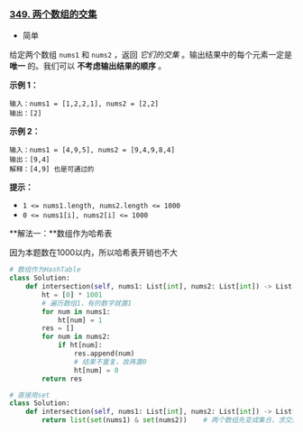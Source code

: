 ### [349. 两个数组的交集](https://leetcode.cn/problems/intersection-of-two-arrays/)

- 简单

给定两个数组 `nums1` 和 `nums2` ，返回 *它们的交集* 。输出结果中的每个元素一定是 **唯一** 的。我们可以 **不考虑输出结果的顺序** 。

**示例 1：**

```
输入：nums1 = [1,2,2,1], nums2 = [2,2]
输出：[2]
```

**示例 2：**

```
输入：nums1 = [4,9,5], nums2 = [9,4,9,8,4]
输出：[9,4]
解释：[4,9] 也是可通过的
```

**提示：**

- `1 <= nums1.length, nums2.length <= 1000`
- `0 <= nums1[i], nums2[i] <= 1000`

**解法一：**数组作为哈希表

因为本题数在1000以内，所以哈希表开销也不大

```python
# 数组作为HashTable
class Solution:
    def intersection(self, nums1: List[int], nums2: List[int]) -> List[int]:
        ht = [0] * 1001
        # 遍历数组1，有的数字就置1
        for num in nums1:
            ht[num] = 1
        res = []
        for num in nums2:
            if ht[num]:
                res.append(num)
                # 结果不重复，故再置0
                ht[num] = 0
        return res
```

```python
# 直接用set
class Solution:
    def intersection(self, nums1: List[int], nums2: List[int]) -> List[int]:
        return list(set(nums1) & set(nums2))    # 两个数组先变成集合，求交集后还原为数组
```

